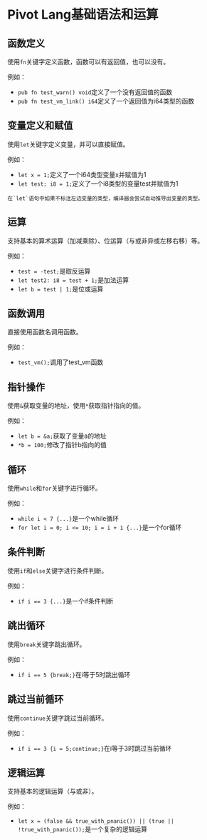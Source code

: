 
# Pivot Lang基础语法和运算

## 函数定义

使用`fn`关键字定义函数，函数可以有返回值，也可以没有。

例如：

- `pub fn test_warn() void`定义了一个没有返回值的函数
- `pub fn test_vm_link() i64`定义了一个返回值为i64类型的函数

## 变量定义和赋值

使用`let`关键字定义变量，并可以直接赋值。

例如：

- `let x = 1;`定义了一个i64类型变量x并赋值为1
- `let test: i8 = 1;`定义了一个i8类型的变量test并赋值为1

```admonish tip
在`let`语句中如果不标注左边变量的类型，编译器会尝试自动推导出变量的类型。

```

## 运算

支持基本的算术运算（加减乘除）、位运算（与或非异或左移右移）等。

例如：

- `test = -test;`是取反运算
- `let test2: i8 = test + 1;`是加法运算
- `let b = test | 1;`是位或运算

## 函数调用

直接使用函数名调用函数。

例如：

- `test_vm();`调用了test_vm函数

## 指针操作

使用`&`获取变量的地址，使用`*`获取指针指向的值。

例如：

- `let b = &a;`获取了变量a的地址
- `*b = 100;`修改了指针b指向的值

## 循环

使用`while`和`for`关键字进行循环。

例如：

- `while i < 7 {...}`是一个while循环
- `for let i = 0; i <= 10; i = i + 1 {...}`是一个for循环

## 条件判断

使用`if`和`else`关键字进行条件判断。

例如：

- `if i == 3 {...}`是一个if条件判断

## 跳出循环

使用`break`关键字跳出循环。

例如：

- `if i == 5 {break;}`在i等于5时跳出循环

## 跳过当前循环

使用`continue`关键字跳过当前循环。

例如：

- `if i == 3 {i = 5;continue;}`在i等于3时跳过当前循环

## 逻辑运算

支持基本的逻辑运算（与或非）。

例如：

- `let x = (false && true_with_pnanic()) || (true || !true_with_pnanic());`是一个复杂的逻辑运算
